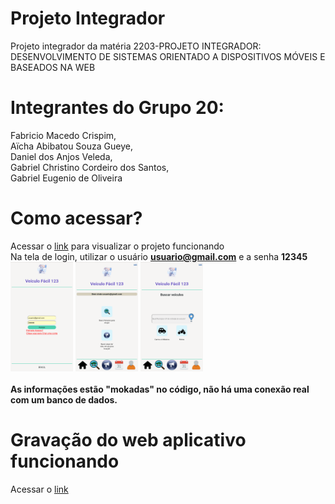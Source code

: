 # Projeto Integrador
Projeto integrador da matéria 2203-PROJETO INTEGRADOR: DESENVOLVIMENTO DE SISTEMAS ORIENTADO A DISPOSITIVOS MÓVEIS E BASEADOS NA WEB

# Integrantes do Grupo 20:
Fabricio Macedo Crispim,<br>
Aïcha Abibatou Souza Gueye,<br>
Daniel dos Anjos Veleda,<br>
Gabriel Christino Cordeiro dos Santos,<br>
Gabriel Eugenio de Oliveira<br>

# Como acessar?
Acessar o [link](https://veiculofacil123.herokuapp.com) para visualizar o projeto funcionando
<br>
Na tela de login, utilizar o usuário **usuario@gmail.com** e a senha **12345**
<br>
[<img src="./images/telaLogin.png" width="100"/>](./images/telaLogin.png)
[<img src="./images/telaInicial.png" width="100"/>](./images/telaInicial.png)
[<img src="./images/telaPesquisa.png" width="100"/>](./images/telaPesquisa.png)
<br>
<br>
**As informações estão "mokadas" no código, não há uma conexão real com um banco de dados.**

# Gravação do web aplicativo funcionando
Acessar o [link](https://youtube.com/shorts/No79etr28uE?feature=share)
